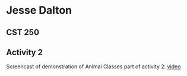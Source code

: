 # Jesse Dalton
## CST 250
## Activity 2

Screencast of demonstration of Animal Classes part of activity 2:
[video](https://www.loom.com/share/4a6b5c799d8b4b57ba612ae977c8d4e5)

